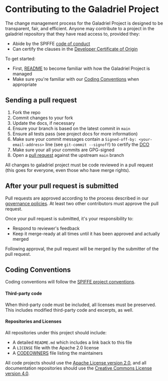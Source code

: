 # Contributing to the Galadriel Project

The change management process for the Galadriel Project is designed to be transparent, fair, and
efficient. Anyone may contribute to a project in the galadriel repository that they have read access
to, provided they:

* Abide by the SPIFFE [code of conduct](https://github.com/spiffe/spiffe/blob/main/CODE-OF-CONDUCT.md)
* Can certify the clauses in the [Developer Certificate of Origin](https://github.com/spiffe/spiffe/blob/main/DCO) 

To get started:

* First, [README](/README.md) to become familiar with how the Galadriel Project is managed
* Make sure you're familiar with our [Coding Conventions](#conventions) when appropriate

## Sending a pull request

1. Fork the repo
2. Commit changes to your fork
3. Update the docs, if necessary
4. Ensure your branch is based on the latest commit in `main`
5. Ensure all tests pass (see project docs for more information)
6. Make sure your commit messages contain a `Signed-off-by: <your-email-address>` line (see `git-commit --signoff`) to certify the [DCO](/DCO)
7. Make sure your all your commits are GPG-signed
8. Open a [pull request](https://help.github.com/articles/creating-a-pull-request-from-a-fork/)
  against the upstream `main` branch

All changes to galadriel project must be code reviewed in a pull request (this goes for everyone, even
those who have merge rights).

## After your pull request is submitted

Pull requests are approved according to the process described in our [governance
policies](/GOVERNANCE.md). At least two other contributors  must approve the pull request.

Once your pull request is submitted, it's your responsibility to:

* Respond to reviewer's feedback
* Keep it merge-ready at all times until it has been approved and actually merged

Following approval, the pull request will be merged by the submitter of the pull request.

## Coding Conventions <a name="conventions"></a>

Coding conventions will follow the [SPIFFE project conventions](https://github.com/spiffe/spiffe/blob/main/CONTRIBUTING.md#coding-conventions-).

#### Third-party code

When third-party code must be included, all licenses must be preserved. This includes modified
third-party code and excerpts, as well.

#### Repositories and Licenses

All repositories under this project should include:

* A detailed `README.md` which includes a link back to this file
* A `LICENSE` file with the Apache 2.0 license
* A [CODEOWNERS](https://help.github.com/articles/about-codeowners/) file listing the maintainers

All code projects should use the [Apache License version
2.0](https://www.apache.org/licenses/LICENSE-2.0), and all documentation repositories should use the
[Creative Commons License version 4.0](https://creativecommons.org/licenses/by/4.0/legalcode).